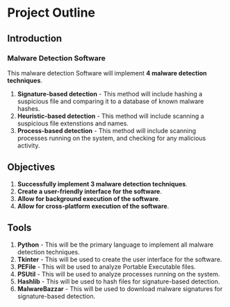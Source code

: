 # Project Outline

## Introduction

### Malware Detection Software

This malware detection Software will implement **4 malware detection techniques**.

1. **Signature-based detection** - This method will include hashing a suspicious file and comparing it to a database of known malware hashes.
2. **Heuristic-based detection** - This method will include scanning a suspicious file extenstions and names.
3. **Process-based detection** - This method will include scanning processes running on the system, and checking for any malicious activity.

## Objectives

1. **Successfully implement 3 malware detection techniques**.
2. **Create a user-friendly interface for the software**.
3. **Allow for background execution of the software**.
4. **Allow for cross-platform execution of the software**.

## Tools

1. **Python** - This will be the primary language to implement all malware detection techniques.
2. **Tkinter** - This will be used to create the user interface for the software.
3. **PEFile** - This will be used to analyze Portable Executable files.
4. **PSUtil** - This will be used to analyze processes running on the system.
5. **Hashlib** - This will be used to hash files for signature-based detection.
6. **MalwareBazzar** - This will be used to download malware signatures for signature-based detection.
